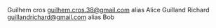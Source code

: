 Guilhem cros guilhem.cros.38@gmail.com alias Alice
Guilland Richard guillandrichard@gmail.com alias Bob
